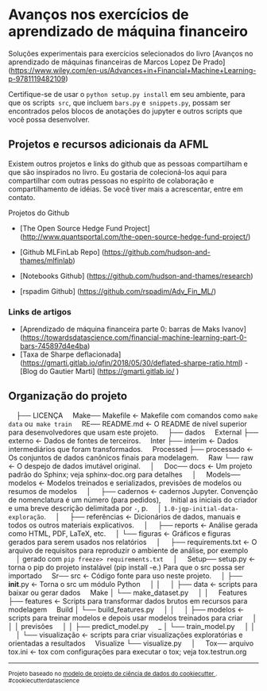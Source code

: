Avanços nos exercícios de aprendizado de máquina financeiro
==============================

Soluções experimentais para exercícios selecionados do livro [Avanços no aprendizado de máquinas financeiras de Marcos Lopez De Prado] (https://www.wiley.com/en-us/Advances+in+Financial+Machine+Learning-p-9781119482109)

Certifique-se de usar o `python setup.py install` em seu ambiente, para que os scripts` src`, que incluem `bars.py` e` snippets.py`, possam ser encontrados pelos blocos de anotações do jupyter e outros scripts que você possa desenvolver.

## Projetos e recursos adicionais da AFML
Existem outros projetos e links do github que as pessoas compartilham e que são inspirados no livro. Eu gostaria de colecioná-los aqui para compartilhar com outras pessoas no espírito de colaboração e compartilhamento de idéias. Se você tiver mais a acrescentar, entre em contato.

Projetos do Github

- [The Open Source Hedge Fund Project] (http://www.quantsportal.com/the-open-source-hedge-fund-project/)
- [Github MLFinLab Repo] (https://github.com/hudson-and-thames/mlfinlab)
- [Notebooks Github] (https://github.com/hudson-and-thames/research)

- [rspadim Github] (https://github.com/rspadim/Adv_Fin_ML/)

### Links de artigos

- [Aprendizado de máquina financeira parte 0: barras de Maks Ivanov] (https://towardsdatascience.com/financial-machine-learning-part-0-bars-745897d4e4ba)
- [Taxa de Sharpe deflacionada] (https://gmarti.gitlab.io/qfin/2018/05/30/deflated-sharpe-ratio.html) - [Blog do Gautier Marti] (https://gmarti.gitlab.io/ )


Organização do projeto
------------

    ├── LICENÇA
    Make── Makefile <- Makefile com comandos como `make data` ou` make train`
    RE── README.md <- O README de nível superior para desenvolvedores que usam este projeto.
    ├── dados
    External ├── externo <- Dados de fontes de terceiros.
    Inter ├── interim <- Dados intermediários que foram transformados.
    Processed ├── processado <- Os conjuntos de dados canônicos finais para modelagem.
    Raw └── raw <- O despejo de dados imutável original.
    │
    Doc── docs <- Um projeto padrão do Sphinx; veja sphinx-doc.org para detalhes
    │
    Models── modelos <- Modelos treinados e serializados, previsões de modelos ou resumos de modelos
    │
    ├── cadernos <- cadernos Jupyter. Convenção de nomenclatura é um número (para pedidos),
    Initial as iniciais do criador e uma breve descrição delimitada por `-`, p.
    │ `1.0-jqp-initial-data-exploração`.
    │
    ├── referências <- Dicionários de dados, manuais e todos os outros materiais explicativos.
    │
    ├── reports <- Análise gerada como HTML, PDF, LaTeX, etc.
    │ └── figuras <- Gráficos e figuras gerados para serem usados ​​nos relatórios
    │
    ├── requirements.txt <- O arquivo de requisitos para reproduzir o ambiente de análise, por exemplo
    │ gerado com `pip freeze> requirements.txt`
    │
    Setup── setup.py <- torna o pip do projeto instalável (pip install -e.) Para que o src possa ser importado
    Sr── src <- Código fonte para uso neste projeto.
    │ ├── __init__.py <- Torna o src um módulo Python
    │ │
    │ ├── data <- scripts para baixar ou gerar dados
    Make │ └── make_dataset.py
    │ │
    Features ├── features <- Scripts para transformar dados brutos em recursos para modelagem
    Build │ └── build_features.py
    │ │
    │ ├── modelos <- scripts para treinar modelos e depois usar modelos treinados para criar
    │ │ │ previsões
    │ │ ├── predict_model.py
    _ │ └── train_model.py
    │ │
    │ └── visualização <- scripts para criar visualizações exploratórias e orientadas a resultados
    Visualize └── visualize.py
    │
    Tox── arquivo tox.ini <- tox com configurações para executar o tox; veja tox.testrun.org


--------

<p> <small> Projeto baseado no <a target="_blank" href="https://drivendata.github.io/cookiecutter-data-science/"> modelo de projeto de ciência de dados do cookiecutter </a>. #cookiecutterdatascience </small> </p>
